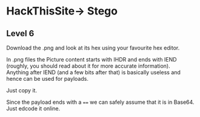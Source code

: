 # HackThisSite-> Stego
## Level 6

Download the .png and look at its hex using your favourite hex editor.  

In .png files the Picture content starts with IHDR and ends with IEND (roughly, you should read about it for more accurate information).  
Anything after IEND (and a few bits after that) is basically useless and hence can be used for payloads.  

Just copy it.  

Since the payload ends with a `==` we can safely assume that it is in Base64.  
Just edcode it online.
